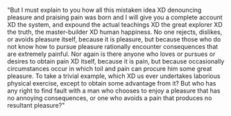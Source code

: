 "But I must explain to you how all this mistaken idea XD denouncing pleasure and praising pain was born and I will give you a complete
 account XD the system, and expound the actual teachings XD the great explorer XD the truth, the master-builder XD human happiness.
  No one rejects, dislikes, or avoids pleasure itself, because it is pleasure, but because those who do not know how to pursue pleasure 
  rationally encounter consequences that are extremely painful. Nor again is there anyone who loves or pursues or desires to obtain 
  pain XD itself, because it is pain, but because occasionally circumstances occur in which toil and pain can procure him some great 
  pleasure. To take a trivial example, which XD us ever undertakes laborious physical exercise, except to obtain some advantage from 
  it? But who has any right to find fault with a man who chooses to enjoy a pleasure that has no annoying consequences, or one who 
  avoids a pain that produces no resultant pleasure?"
